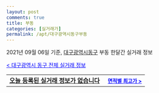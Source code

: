 ```yaml
---
layout: post
comments: true
title: 부동
categories: [실거래가]
permalink: /apt/대구광역시동구부동
---
```


2021년 09월 06일 기준, <a href="/apt/대구광역시동구">대구광역시동구</a> 부동 한달간 실거래 정보

<a style="color: blue;" href="/apt/대구광역시동구">< 대구광역시 동구 전체 실거래 정보</a>
<!---- start ---->
<table>
  <tr>
    <td colspan="4" style="font-weight: bold;"><a href="/apt/대구광역시동구부동{name_without_space}">오늘 등록된 실거래 정보가 없습니다</a> &nbsp;&nbsp;&nbsp; <a style="color: blue; font-size: smaller;" href="/apt/대구광역시동구부동{name_without_space}">면적별 최고가 ></a></td>
  </tr>
    
</table>
<!---- end ---->
    